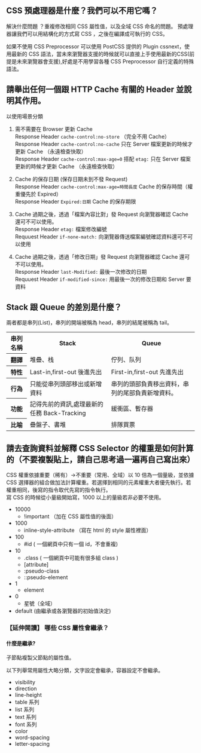 ## CSS 預處理器是什麼？我們可以不用它嗎？
解決什麼問題 ？重複修改相同 CSS 屬性值，以及全域 CSS 命名的問題。
預處理器讓我們可以用結構化的方式寫 CSS ，之後在編譯成可執行的 CSS。

如果不使用 CSS Preprocessor 可以使用 PostCSS 提供的 Plugin cssnext，使用最新的 CSS 語法，當未來瀏覽器支援的時候就可以直接上手使用最新的CSS(前提是未來瀏覽器會支援),好處是不用學習各種 CSS Preprocessor 自行定義的特殊語法。

## 請舉出任何一個跟 HTTP Cache 有關的 Header 並說明其作用。
以使用場景分類

1. 需不需要在 Browser 更新 Cache  
Response Header `cache-control:no-store` （完全不用 Cache）  
Response Header `cache-control:no-cache` 只在 Server 檔案更新的時候才更新 Cache （永遠檢查快取）  
Response Header `cache-control:max-age=0` 搭配 `etag:` 只在 Server 檔案更新的時候才更新 Cache （永遠檢查快取）  

2. Cache 的保存日期 (保存日期未到不發 Request)  
Response Header `cache-control:max-age=時間長度` Cache 的保存時間（權重優先於 Expired）  
Response Header `Expired:日期` Cache 的保存期限

3. Cache 過期之後，透過「檔案內容比對」發 Request 向瀏覽器確認 Cache 還可不可以使用。  
Response Header `etag:` 檔案修改編號  
Requuest Header `if-none-match:` 向瀏覽器傳送檔案編號確認資料還可不可以使用

4. Cache 過期之後，透過「修改日期」發 Request 向瀏覽器確認 Cache 還可不可以使用。  
Response Header `last-Modified:` 最後一次修改的日期  
Requuest Header `if-modified-since:` 用最後一次的修改日期和 Server 要資料

## Stack 跟 Queue 的差別是什麼？
兩者都是串列(List)，串列的開端被稱為 head，串列的結尾被稱為 tail。
<table>
  <tr>
    <th>串列名稱</th>
    <th>Stack</th>
    <th>Queue</th>
  </tr>
  <tr>
    <th>翻譯</th>
    <td>堆疊、栈</th>
    <td>佇列、队列</th>
  </tr>
  <tr>
    <th>特性</td>
    <td>Last-in,first-out 後進先出</td>
    <td>First-in,first-out 先進先出</td>
  </tr>
  <tr>
    <th>行為</td>
    <td>只能從串列頭部移出或新增資料</td>
    <td>串列的頭部負責移出資料，串列的尾部負責新增資料。</td>
  </tr>
  <tr>
    <th>功能</td>
    <td>記得先前的資訊,處理最新的任務 Back-Tracking</td>
    <td>緩衝區、暫存器</td>
  </tr>
  <tr>
    <th>比喻</td>
    <td>疊盤子、書堆</td>
    <td>排隊買票</td>
  </tr>
</table>

## 請去查詢資料並解釋 CSS Selector 的權重是如何計算的（不要複製貼上，請自己思考過一遍再自己寫出來）
CSS 權重依據重要（稀有）->不重要（常用、全域）以 10 倍為一個量級，並依據 CSS 選擇器的組合做加法計算權重。若選擇到相同的元素權重大者優先執行。若權重相同，後寫的指令取代先寫的指令執行。  
寫 CSS 的時候從小量級開始寫，1000 以上的量級若非必要不使用。

- 10000
  - !important （加在 CSS 屬性值的後面）
- 1000
  - inline-style-attribute （寫在 html 的 style 屬性裡面）
- 100
  - #id ( 一個網頁中只有一個 id，不會重複)
- 10 
  - .class  ( 一個網頁中可能有很多組 class )
  - [attribute]
  - :pseudo-class 
  - ::pseudo-element <!-- 需要實驗看看是 10 還是 1 -->
- 1
  - element
- 0
  - 星號（全域）<!-- 需要實驗看看是 0 還是 1 -->
- default (由繼承或各瀏覽器的初始值決定)

### 【延伸閱讀】 哪些 CSS 屬性會繼承？
#### 什麼是繼承?
子節點複製父節點的屬性值。

以下列舉常用屬性大略分類，文字設定會繼承，容器設定不會繼承。

- visibility
- direction
- line-height
- table 系列
- list 系列
- text 系列
- font 系列
- color
- word-spacing
- letter-spacing